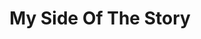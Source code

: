 ---
title: My Side Of The Story
year: 2006-01-01
writer: Robby Valentine
composer: Robby Valentine
---